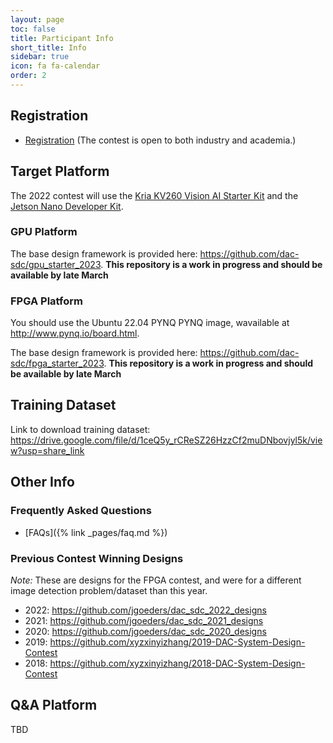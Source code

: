 ```yaml
---
layout: page
toc: false
title: Participant Info
short_title: Info
sidebar: true
icon: fa fa-calendar
order: 2
---
```


## Registration

* [Registration](https://docs.google.com/forms/d/e/1FAIpQLScTaWfbbL1VFftSfWqZXJAidesqfg1cMvgg-MKNqtVFLdqcaw/viewform?usp=sf_link) (The contest is open to both industry and academia.)


## Target Platform 

The 2022 contest will use the [Kria KV260 Vision AI Starter Kit](https://www.xilinx.com/products/som/kria/kv260-vision-starter-kit.html) and the [Jetson Nano Developer Kit](https://developer.nvidia.com/embedded/jetson-nano-developer-kit).

### GPU Platform

The base design framework is provided here: <https://github.com/dac-sdc/gpu_starter_2023>.  **This repository is a work in progress and should be available by late March**

### FPGA Platform

You should use the Ubuntu 22.04 PYNQ PYNQ image, wavailable at <http://www.pynq.io/board.html>.

The base design framework is provided here: <https://github.com/dac-sdc/fpga_starter_2023>. **This repository is a work in progress and should be available by late March**

## Training Dataset

Link to download training dataset: <https://drive.google.com/file/d/1ceQ5y_rCReSZ26HzzCf2muDNbovjyl5k/view?usp=share_link>

## Other Info

### Frequently Asked Questions
  * [FAQs]({% link _pages/faq.md %})

### Previous Contest Winning Designs
*Note:* These are designs for the FPGA contest, and were for a different image detection problem/dataset than this year.

  * 2022: <https://github.com/jgoeders/dac_sdc_2022_designs>
  * 2021: <https://github.com/jgoeders/dac_sdc_2021_designs>
  * 2020: <https://github.com/jgoeders/dac_sdc_2020_designs>
  * 2019: <https://github.com/xyzxinyizhang/2019-DAC-System-Design-Contest>
  * 2018: <https://github.com/xyzxinyizhang/2018-DAC-System-Design-Contest>


## Q&A Platform
TBD

